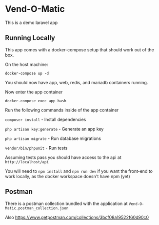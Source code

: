 # Vend-O-Matic

This is a demo laravel app

## Running Locally

This app comes with a docker-compose setup that should work out of the box.

On the host machine:

`docker-compose up -d`

You should now have app, web, redis, and mariadb containers running.

Now enter the app container

`docker-compose exec app bash`

Run the following commands inside of the app container

`composer install` - Install dependencies

`php artisan key:generate` - Generate an app key

`php artisan migrate` - Run database migrations

`vendor/bin/phpunit` - Run tests

Assuming tests pass you should have access to the api at `http://localhost/api`

You will need to `npm install` and `npm run dev` if you want the front-end to work locally, as the docker workspace doesn't have npm (yet)

## Postman

There is a postman collection bundled with the application at `Vend-O-Matic.postman_collection.json`

Also https://www.getpostman.com/collections/3bcf08a19522f60d90c0
